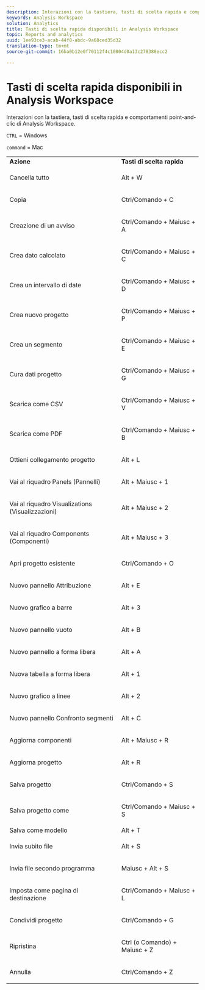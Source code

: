 ```yaml
---
description: Interazioni con la tastiera, tasti di scelta rapida e comportamenti point-and-clic di Analysis Workspace.
keywords: Analysis Workspace
solution: Analytics
title: Tasti di scelta rapida disponibili in Analysis Workspace
topic: Reports and analytics
uuid: 1ee93ce3-acab-44f8-abdc-9a68ced35d32
translation-type: tm+mt
source-git-commit: 16ba0b12e0f70112f4c10804d0a13c278388ecc2

---
```



# Tasti di scelta rapida disponibili in Analysis Workspace

Interazioni con la tastiera, tasti di scelta rapida e comportamenti point-and-clic di Analysis Workspace.

`CTRL` = Windows

`command` = Mac

<table id="table_01F961F4F7E644E682B8A95B44F14FEE"> 
 <tbody> 
  <tr> 
   <td> <b> Azione</b> </td> 
   <td> <b>Tasti di scelta rapida</b> </td> 
  </tr> 
  <tr> 
   <td colname="col1"> <p>Cancella tutto </p> </td> 
   <td colname="col2"> <p>Alt + W </p> </td> 
  </tr> 
  <tr> 
   <td colname="col1"> <p>Copia </p> </td> 
   <td colname="col2"> <p>Ctrl/Comando + C </p> </td> 
  </tr> 
  <tr> 
   <td colname="col1"> <p>Creazione di un avviso </p> </td> 
   <td colname="col2"> <p>Ctrl/Comando + Maiusc + A </p> </td> 
  </tr> 
  <tr> 
   <td> <p> Crea dato calcolato </p> </td> 
   <td> <p> Ctrl/Comando + Maiusc + C </p> </td> 
  </tr> 
  <tr> 
   <td colname="col1"> <p> Crea un intervallo di date </p> </td> 
   <td colname="col2"> <p> Ctrl/Comando + Maiusc + D </p> </td> 
  </tr> 
  <tr> 
   <td colname="col1"> <p> Crea nuovo progetto </p> </td> 
   <td colname="col2"> <p> Ctrl/Comando + Maiusc + P </p> </td> 
  </tr> 
  <tr> 
   <td colname="col1"> <p> Crea un segmento </p> </td> 
   <td colname="col2"> <p> Ctrl/Comando + Maiusc + E </p> </td> 
  </tr> 
  <tr> 
   <td colname="col1"> <p>Cura dati progetto </p> </td> 
   <td colname="col2"> <p>Ctrl/Comando + Maiusc + G </p> </td> 
  </tr> 
  <tr> 
   <td colname="col1"> <p> Scarica come CSV </p> </td> 
   <td colname="col2"> <p>Ctrl/Comando + Maiusc + V </p> </td> 
  </tr> 
  <tr> 
   <td colname="col1"> <p>Scarica come PDF </p> </td> 
   <td colname="col2"> <p>Ctrl/Comando + Maiusc + B </p> </td> 
  </tr> 
  <tr> 
   <td colname="col1"> <p>Ottieni collegamento progetto </p> </td> 
   <td colname="col2"> <p>Alt + L </p> </td> 
  </tr> 
  <tr> 
   <td colname="col1"> <p>Vai al riquadro Panels (Pannelli) </p> </td> 
   <td colname="col2"> <p>Alt + Maiusc + 1 </p> </td> 
  </tr> 
  <tr> 
   <td colname="col1"> <p>Vai al riquadro Visualizations (Visualizzazioni) </p> </td> 
   <td colname="col2"> <p>Alt + Maiusc + 2 </p> </td> 
  </tr> 
  <tr> 
   <td colname="col1"> <p>Vai al riquadro Components (Componenti) </p> </td> 
   <td colname="col2"> <p>Alt + Maiusc + 3 </p> </td> 
  </tr> 
  <tr> 
   <td> <p> Apri progetto esistente </p> </td> 
   <td> <p> Ctrl/Comando + O </p> </td> 
  </tr> 
  <tr> 
   <td colname="col1"> <p>Nuovo pannello Attribuzione </p> </td> 
   <td colname="col2"> <p>Alt + E </p> </td> 
  </tr> 
  <tr> 
   <td colname="col1"> <p>Nuovo grafico a barre </p> </td> 
   <td colname="col2"> <p>Alt + 3 </p> </td> 
  </tr> 
  <tr> 
   <td colname="col1"> <p>Nuovo pannello vuoto </p> </td> 
   <td colname="col2"> <p>Alt + B </p> </td> 
  </tr> 
  <tr> 
   <td colname="col1"> <p>Nuovo pannello a forma libera </p> </td> 
   <td colname="col2"> <p>Alt + A </p> </td> 
  </tr> 
  <tr> 
   <td colname="col1"> <p>Nuova tabella a forma libera </p> </td> 
   <td colname="col2"> <p>Alt + 1 </p> </td> 
  </tr> 
  <tr> 
   <td colname="col1"> <p>Nuovo grafico a linee </p> </td> 
   <td colname="col2"> <p>Alt + 2 </p> </td> 
  </tr> 
  <tr> 
   <td colname="col1"> <p> Nuovo pannello Confronto segmenti </p> </td> 
   <td colname="col2"> <p>Alt + C </p> </td> 
  </tr> 
  <tr> 
   <td colname="col1"> <p>Aggiorna componenti </p> </td> 
   <td colname="col2"> <p>Alt + Maiusc + R </p> </td> 
  </tr> 
  <tr> 
   <td colname="col1"> <p>Aggiorna progetto </p> </td> 
   <td colname="col2"> <p>Alt + R </p> </td> 
  </tr> 
  <tr> 
   <td> <p> Salva progetto </p> </td> 
   <td> <p> Ctrl/Comando + S </p> </td> 
  </tr> 
  <tr> 
   <td> <p> Salva progetto come </p> </td> 
   <td> <p> Ctrl/Comando + Maiusc + S </p> </td> 
  </tr> 
  <tr> 
   <td colname="col1"> Salva come modello </td> 
   <td colname="col2"> Alt + T </td> 
  </tr> 
  <tr> 
   <td colname="col1"> <p>Invia subito file </p> </td> 
   <td colname="col2"> <p>Alt + S </p> </td> 
  </tr> 
  <tr> 
   <td> <p> Invia file secondo programma </p> </td> 
   <td> <p>Maiusc + Alt + S </p> </td> 
  </tr> 
  <tr> 
   <td colname="col1"> <p>Imposta come pagina di destinazione </p> </td> 
   <td colname="col2"> Ctrl/Comando + Maiusc + L </td> 
  </tr> 
  <tr> 
   <td> <p> Condividi progetto </p> </td> 
   <td> <p> Ctrl/Comando + G </p> </td> 
  </tr> 
  <tr> 
   <td colname="col1"> <p>Ripristina </p> </td> 
   <td colname="col2"> <p>Ctrl (o Comando) + Maiusc + Z </p> </td> 
  </tr> 
  <tr> 
   <td> <p>Annulla </p> </td> 
   <td> <p>Ctrl/Comando + Z </p> </td> 
  </tr> 
 </tbody> 
</table>

